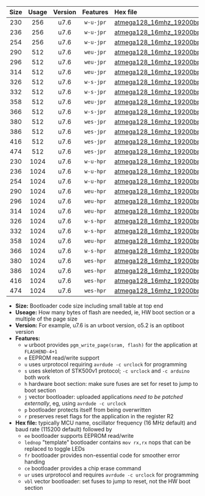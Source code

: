 |Size|Usage|Version|Features|Hex file|
|:-:|:-:|:-:|:-:|:--|
|230|256|u7.6|`w-u-jpr`|[atmega128_16mhz_19200bps_ur_vbl.hex](https://raw.githubusercontent.com/stefanrueger/urboot/main//atmega128_16mhz_19200bps_ur_vbl.hex)|
|236|256|u7.6|`w-u-jpr`|[atmega128_16mhz_19200bps_lednop_ur_vbl.hex](https://raw.githubusercontent.com/stefanrueger/urboot/main//atmega128_16mhz_19200bps_lednop_ur_vbl.hex)|
|254|256|u7.6|`w-u-jpr`|[atmega128_16mhz_19200bps_lednop_fr_ur_vbl.hex](https://raw.githubusercontent.com/stefanrueger/urboot/main//atmega128_16mhz_19200bps_lednop_fr_ur_vbl.hex)|
|290|512|u7.6|`weu-jpr`|[atmega128_16mhz_19200bps_ee_ur_vbl.hex](https://raw.githubusercontent.com/stefanrueger/urboot/main//atmega128_16mhz_19200bps_ee_ur_vbl.hex)|
|296|512|u7.6|`weu-jpr`|[atmega128_16mhz_19200bps_ee_lednop_ur_vbl.hex](https://raw.githubusercontent.com/stefanrueger/urboot/main//atmega128_16mhz_19200bps_ee_lednop_ur_vbl.hex)|
|314|512|u7.6|`weu-jpr`|[atmega128_16mhz_19200bps_ee_lednop_fr_ur_vbl.hex](https://raw.githubusercontent.com/stefanrueger/urboot/main//atmega128_16mhz_19200bps_ee_lednop_fr_ur_vbl.hex)|
|326|512|u7.6|`w-s-jpr`|[atmega128_16mhz_19200bps_vbl.hex](https://raw.githubusercontent.com/stefanrueger/urboot/main//atmega128_16mhz_19200bps_vbl.hex)|
|332|512|u7.6|`w-s-jpr`|[atmega128_16mhz_19200bps_lednop_vbl.hex](https://raw.githubusercontent.com/stefanrueger/urboot/main//atmega128_16mhz_19200bps_lednop_vbl.hex)|
|358|512|u7.6|`weu-jpr`|[atmega128_16mhz_19200bps_ee_lednop_fr_ce_ur_vbl.hex](https://raw.githubusercontent.com/stefanrueger/urboot/main//atmega128_16mhz_19200bps_ee_lednop_fr_ce_ur_vbl.hex)|
|366|512|u7.6|`w-s-jpr`|[atmega128_16mhz_19200bps_lednop_fr_vbl.hex](https://raw.githubusercontent.com/stefanrueger/urboot/main//atmega128_16mhz_19200bps_lednop_fr_vbl.hex)|
|380|512|u7.6|`wes-jpr`|[atmega128_16mhz_19200bps_ee_vbl.hex](https://raw.githubusercontent.com/stefanrueger/urboot/main//atmega128_16mhz_19200bps_ee_vbl.hex)|
|386|512|u7.6|`wes-jpr`|[atmega128_16mhz_19200bps_ee_lednop_vbl.hex](https://raw.githubusercontent.com/stefanrueger/urboot/main//atmega128_16mhz_19200bps_ee_lednop_vbl.hex)|
|416|512|u7.6|`wes-jpr`|[atmega128_16mhz_19200bps_ee_lednop_fr_vbl.hex](https://raw.githubusercontent.com/stefanrueger/urboot/main//atmega128_16mhz_19200bps_ee_lednop_fr_vbl.hex)|
|474|512|u7.6|`wes-jpr`|[atmega128_16mhz_19200bps_ee_lednop_fr_ce_vbl.hex](https://raw.githubusercontent.com/stefanrueger/urboot/main//atmega128_16mhz_19200bps_ee_lednop_fr_ce_vbl.hex)|
|230|1024|u7.6|`w-u-hpr`|[atmega128_16mhz_19200bps_ur.hex](https://raw.githubusercontent.com/stefanrueger/urboot/main//atmega128_16mhz_19200bps_ur.hex)|
|236|1024|u7.6|`w-u-hpr`|[atmega128_16mhz_19200bps_lednop_ur.hex](https://raw.githubusercontent.com/stefanrueger/urboot/main//atmega128_16mhz_19200bps_lednop_ur.hex)|
|254|1024|u7.6|`w-u-hpr`|[atmega128_16mhz_19200bps_lednop_fr_ur.hex](https://raw.githubusercontent.com/stefanrueger/urboot/main//atmega128_16mhz_19200bps_lednop_fr_ur.hex)|
|290|1024|u7.6|`weu-hpr`|[atmega128_16mhz_19200bps_ee_ur.hex](https://raw.githubusercontent.com/stefanrueger/urboot/main//atmega128_16mhz_19200bps_ee_ur.hex)|
|296|1024|u7.6|`weu-hpr`|[atmega128_16mhz_19200bps_ee_lednop_ur.hex](https://raw.githubusercontent.com/stefanrueger/urboot/main//atmega128_16mhz_19200bps_ee_lednop_ur.hex)|
|314|1024|u7.6|`weu-hpr`|[atmega128_16mhz_19200bps_ee_lednop_fr_ur.hex](https://raw.githubusercontent.com/stefanrueger/urboot/main//atmega128_16mhz_19200bps_ee_lednop_fr_ur.hex)|
|326|1024|u7.6|`w-s-hpr`|[atmega128_16mhz_19200bps.hex](https://raw.githubusercontent.com/stefanrueger/urboot/main//atmega128_16mhz_19200bps.hex)|
|332|1024|u7.6|`w-s-hpr`|[atmega128_16mhz_19200bps_lednop.hex](https://raw.githubusercontent.com/stefanrueger/urboot/main//atmega128_16mhz_19200bps_lednop.hex)|
|358|1024|u7.6|`weu-hpr`|[atmega128_16mhz_19200bps_ee_lednop_fr_ce_ur.hex](https://raw.githubusercontent.com/stefanrueger/urboot/main//atmega128_16mhz_19200bps_ee_lednop_fr_ce_ur.hex)|
|366|1024|u7.6|`w-s-hpr`|[atmega128_16mhz_19200bps_lednop_fr.hex](https://raw.githubusercontent.com/stefanrueger/urboot/main//atmega128_16mhz_19200bps_lednop_fr.hex)|
|380|1024|u7.6|`wes-hpr`|[atmega128_16mhz_19200bps_ee.hex](https://raw.githubusercontent.com/stefanrueger/urboot/main//atmega128_16mhz_19200bps_ee.hex)|
|386|1024|u7.6|`wes-hpr`|[atmega128_16mhz_19200bps_ee_lednop.hex](https://raw.githubusercontent.com/stefanrueger/urboot/main//atmega128_16mhz_19200bps_ee_lednop.hex)|
|416|1024|u7.6|`wes-hpr`|[atmega128_16mhz_19200bps_ee_lednop_fr.hex](https://raw.githubusercontent.com/stefanrueger/urboot/main//atmega128_16mhz_19200bps_ee_lednop_fr.hex)|
|474|1024|u7.6|`wes-hpr`|[atmega128_16mhz_19200bps_ee_lednop_fr_ce.hex](https://raw.githubusercontent.com/stefanrueger/urboot/main//atmega128_16mhz_19200bps_ee_lednop_fr_ce.hex)|

- **Size:** Bootloader code size including small table at top end
- **Useage:** How many bytes of flash are needed, ie, HW boot section or a multiple of the page size
- **Version:** For example, u7.6 is an urboot version, o5.2 is an optiboot version
- **Features:**
  + `w` urboot provides `pgm_write_page(sram, flash)` for the application at `FLASHEND-4+1`
  + `e` EEPROM read/write support
  + `u` uses urprotocol requiring `avrdude -c urclock` for programming
  + `s` uses skeleton of STK500v1 protocol; `-c urclock` and `-c arduino` both work
  + `h` hardware boot section: make sure fuses are set for reset to jump to boot section
  + `j` vector bootloader: uploaded applications *need to be patched externally*, eg, using `avrdude -c urclock`
  + `p` bootloader protects itself from being overwritten
  + `r` preserves reset flags for the application in the register R2
- **Hex file:** typically MCU name, oscillator frequency (16 MHz default) and baud rate (115200 default) followed by
  + `ee` bootloader supports EEPROM read/write
  + `lednop` "template" bootloader contains `mov rx,rx` nops that can be replaced to toggle LEDs
  + `fr` bootloader provides non-essential code for smoother error handing
  + `ce` bootloader provides a chip erase command
  + `ur` uses urprotocol and requires `avrdude -c urclock` for programming
  + `vbl` vector bootloader: set fuses to jump to reset, not the HW boot section
